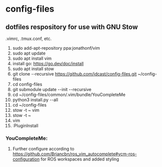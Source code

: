 # config-files
## dotfiles respository for use with GNU Stow
.vimrc, .tmux.conf, etc.

1. sudo add-apt-repository ppa:jonathonf/vim
2. sudo apt update
3. sudo apt install vim 
4. install go: https://go.dev/doc/install
5. sudo apt install stow
6. git clone --recursive https://github.com/jdcast/config-files.git ~/config-files
7. cd config-files
8. git submodule update --init --recursive
9. cd ~/config-files/common/.vim/bundle/YouCompleteMe
10. python3 install.py --all 
11. cd ~/config-files  
12. stow -t ~ vim
13. stow -t ~ <machine-specific-folder-in-repo>
14. vim
15. :PluginInstall 

### YouCompleteMe:
1. Further configure according to https://github.com/Briancbn/ros_vim_autocomplete#ycm-ros-configuration for ROS workspaces and added styling
